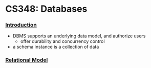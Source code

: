 # CS348: Databases
### [Introduction](https://cs.uwaterloo.ca/~gweddell/cs348/lect-INTRODUCTION.pdf)
- DBMS supports an underlying data model, and authorize users
  - offer durability and concurrency control
- a schema instance is a collection of data


### [Relational Model](http://db.uwaterloo.ca/~gweddell/cs348/lect-RELATIONAL.pdf)
